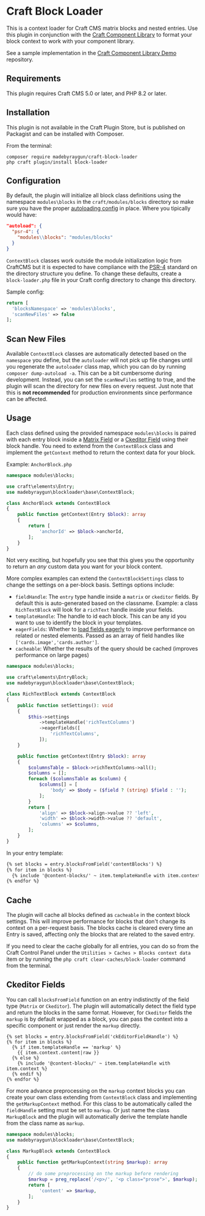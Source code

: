 # Craft Block Loader

This is a context loader for Craft CMS matrix blocks and nested entries. Use this plugin in conjunction with the [Craft Component Library](https://github.com/madebyraygun/craft-component-library) to format your block context to work with your component library.

See a sample implementation in the [Craft Component Library Demo](https://github.com/madebyraygun/craft-component-library-demo) repository.

## Requirements

This plugin requires Craft CMS 5.0 or later, and PHP 8.2 or later.

## Installation

This plugin is not available in the Craft Plugin Store, but is published on Packagist and can be installed with Composer.

From the terminal:

```
composer require madebyraygun/craft-block-loader
php craft plugin/install block-loader
```

## Configuration
By default, the plugin will initialize all block class definitions using the namespace `modules\blocks` in the `craft/modules/blocks` directory so make sure you have the proper [autoloading config](https://craftcms.com/docs/5.x/extend/module-guide.html#set-up-class-autoloading) in place. Where you tipically would have:

```json
"autoload": {
  "psr-4": {
    "modules\\blocks": "modules/blocks"
  }
}
```

`ContextBlock` classes work outside the module initialization logic from CraftCMS but it is expected to have compliance with the [PSR-4](https://www.php-fig.org/psr/psr-4/) standard on the directory structure you define.
To change these defaults, create a `block-loader.php` file in your Craft config directory to change this directory.

Sample config:
```php
return [
  'blocksNamespace' => 'modules\blocks',
  'scanNewFiles' => false
];
```

## Scan New Files
Available `ContextBlock` classes are automatically detected based on the `namespace` you define, but the `autoloader` will not pick up file changes until you regenerate the `autoloader` class map, which you can do by running `composer dump-autoload -a`. This can be a bit cumbersome during development. Instead, you can set the `scanNewFiles` setting to true, and the plugin will scan the directory for new files on every request. Just note that this is **not recommended** for production environments since performance can be affected.

## Usage
Each class defined using the provided namespace `modules\blocks` is paired with each entry block inside a [Matrix Field](https://docs.craftcms.com/api/v5/craft-fields-matrix.html#matrix) or a [Ckeditor Field](https://github.com/craftcms/ckeditor) using their block handle. You need to extend from the `ContextBlock` class and implement the `getContext` method to return the context data for your block.

Example:
`AnchorBlock.php`
```php
namespace modules\blocks;

use craft\elements\Entry;
use madebyraygun\blockloader\base\ContextBlock;

class AnchorBlock extends ContextBlock
{
    public function getContext(Entry $block): array
    {
        return [
            'anchorId' => $block->anchorId,
        ];
    }
}
```

Not very exciting, but hopefully you see that this gives you the opportunity to return an _any_ custom data you want for your block content.

More complex examples can extend the `ContextBlockSettings` class to change the settings on a per-block basis. Settings options include:
* `fieldHandle`: The `entry` type handle inside a `matrix` or `ckeditor` fields. By default this is auto-generated based on the classname. Example: a class `RichTextBlock` will look for a `richText` handle inside your fields.
* `templateHandle`: The handle to id each block. This can be any id you want to use to identify the block in your templates.
* `eagerFields`: Whether to [load fields eagerly](https://craftcms.com/docs/5.x/development/eager-loading.html) to improve performance on related or nested elements. Passed as an array of field handles like `['cards.image','cards.author']`.
* `cacheable`: Whether the results of the query should be cached (improves performance on large pages)

```php
namespace modules\blocks;

use craft\elements\EntryBlock;
use madebyraygun\blockloader\base\ContextBlock;

class RichTextBlock extends ContextBlock
{
    public function setSettings(): void
    {
        $this->settings
            ->templateHandle('richTextColumns')
            ->eagerFields([
                'richTextColumns',
            ]);
    }

    public function getContext(Entry $block): array
    {
        $columnsTable = $block->richTextColumns->all();
        $columns = [];
        foreach ($columnsTable as $column) {
            $columns[] = [
                'body' => $body = ($field ? (string) $field : '');
            ];
        }
        return [
            'align' => $block->align->value ?? 'left',
            'width' => $block->width->value ?? 'default',
            'columns' => $columns,
        ];
    }
}
```

In your entry template:

```html
{% set blocks = entry.blocksFromField('contentBlocks') %}
{% for item in blocks %}
  {% include '@content-blocks/' ~ item.templateHandle with item.context %}
{% endfor %}
```

## Cache
The plugin will cache all blocks defined as `cacheable` in the context block settings. This will improve performance for blocks that don't change its context on a per-request basis. The blocks cache is cleared every time an Entry is saved, affecting only the blocks that are related to the saved entry.

If you need to clear the cache globally for all entries, you can do so from the Craft Control Panel under the `Utilities > Caches > Blocks context data` item or by running the `php craft clear-caches/block-loader` command from the terminal.


## Ckeditor Fields
You can call `blocksFromField` function on an entry indistinctly of the field type (`Matrix` or `Ckeditor`). The plugin will automatically detect the field type and return the blocks in the same format. However, for `Ckeditor` fields the `markup` is by default wrapped as a block, you can pass the context into a specific component or just render the `markup` directly.

```twig
{% set blocks = entry.blocksFromField('ckEditorFieldHandle') %}
{% for item in blocks %}
  {% if item.templateHandle == 'markup' %}
    {{ item.context.content|raw }}
  {% else %}
    {% include '@content-blocks/' ~ item.templateHandle with item.context %}
  {% endif %}
{% endfor %}
```

For more advance preprocessing on the `markup` context blocks you can create your own class extending from `ContextBlock` class and implementing the `getMarkupContext` method. For this class to be automatically called the `fieldHandle` setting must be set to `markup`. Or just name the class `MarkupBlock` and the plugin will automatically derive the template handle from the class name as `markup`.

```php
namespace modules\blocks;
use madebyraygun\blockloader\base\ContextBlock;

class MarkupBlock extends ContextBlock
{
    public function getMarkupContext(string $markup): array
    {
        // do some preprocessing on the markup before rendering
        $markup = preg_replace('/<p>/', '<p class="prose">', $markup);
        return [
            'content' => $markup,
        ];
    }
}
```

